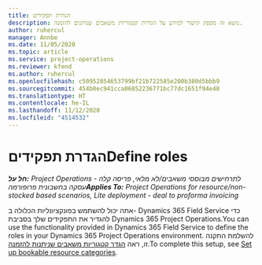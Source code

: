 ```yaml
---
title: הגדרת תפקידים
description: נושא זה מספק קישור למידע על הגדרת קטגוריות משאבים שניתנים להזמנה.
author: ruhercul
manager: Annbe
ms.date: 11/05/2020
ms.topic: article
ms.service: project-operations
ms.reviewer: kfend
ms.author: ruhercul
ms.openlocfilehash: c50952854653799bf21b722585e200b380d5bbb9
ms.sourcegitcommit: 454b0ec941cca06852236771bc77dc1651f94e48
ms.translationtype: HT
ms.contentlocale: he-IL
ms.lasthandoff: 11/12/2020
ms.locfileid: "4514532"
---
```

# <a name="define-roles"></a><span data-ttu-id="3c30b-103">הגדרת תפקידים</span><span class="sxs-lookup"><span data-stu-id="3c30b-103">Define roles</span></span>

<span data-ttu-id="3c30b-104">_**חל על:** Project Operations לתרחישים מבוססי משאבים/לא מלאי, פריסה קלה - עסקה בחשבונית פרופורמה_</span><span class="sxs-lookup"><span data-stu-id="3c30b-104">_**Applies To:** Project Operations for resource/non-stocked based scenarios, Lite deployment - deal to proforma invoicing_</span></span>

<span data-ttu-id="3c30b-105">אתה יכול להשתמש בפונקציונליות הכלולה ב- Dynamics 365 Field Service כדי להגדיר את התפקידים שלך בסביבת Dynamics 365 Project Operations.</span><span class="sxs-lookup"><span data-stu-id="3c30b-105">You can use the functionality provided in Dynamics 365 Field Service to define the roles in your Dynamics 365 Project Operations environment.</span></span> <span data-ttu-id="3c30b-106">להשלמת התקנה זו, ראה [הגדר קטגוריות משאבים שניתנות להזמנה](https://docs.microsoft.com/dynamics365/field-service/set-up-bookable-resource-categories).</span><span class="sxs-lookup"><span data-stu-id="3c30b-106">To complete this setup, see [Set up bookable resource categories](https://docs.microsoft.com/dynamics365/field-service/set-up-bookable-resource-categories).</span></span>
